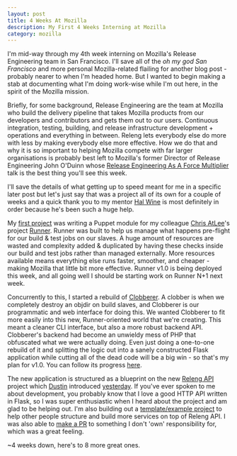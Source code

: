 ```yaml
---
layout: post
title: 4 Weeks At Mozilla
description: My First 4 Weeks Interning at Mozilla
category: mozilla
---
```


I'm mid-way through my 4th week interning on Mozilla's Release Engineering team
in San Francisco. I'll save all of the _oh my god San Francisco_ and more
personal Mozilla-related flailing for another blog post - probably nearer to
when I'm headed home. But I wanted to begin making a stab at documenting
what I'm doing work-wise while I'm out here, in the spirit of
the Mozilla mission.

Briefly, for some background, Release Engineering are the team at Mozilla
who build the delivery pipeline that takes Mozilla products from our developers
and contributors and gets them out to our users. Continuous integration,
testing, building, and release infrastructure development + operations
and everything in between. Releng lets everybody else do more with less by
making everybody else more effective. How we do that and why it is so important
to helping Mozilla compete with far larger organisations is probably best
left to Mozilla's former Director of Release Engineering John O'Duinn
whose
[Release Engineering As A Force Multiplier](http://youtu.be/7j0NDGJVROI) talk
is the best thing you'll see this week.

I'll save the details of what getting up to speed meant for me in a specific
later post but let's just say that was a project all of its own for a couple of
weeks and a quick thank you to my mentor [Hal Wine](https://twitter.com/hwine)
is most definitely in order because he's been such a huge help.

My [first project](https://bugzilla.mozilla.org/show_bug.cgi?id=712206) was
writing a Puppet module for my colleague
[Chris AtLee](http://atlee.ca/blog/)'s project
[Runner](https://github.com/catlee/runner). Runner was built to help us manage
what happens pre-flight for our build &amp; test jobs on our
slaves. A huge amount of resources are wasted and complexity added &amp;
duplicated by having these checks inside our build and test jobs rather than
managed externally. More resources available means everything else runs faster,
smoother, and cheaper - making Mozilla that little bit more effective.
Runner v1.0 is being deployed this week, and all going well I should be
starting work on Runner N+1 next week.

Concurrently to this, I started a rebuild of
[Clobberer](https://wiki.mozilla.org/ReleaseEngineering/Applications/Clobberer).
A clobber is when we completely destroy an objdir on build slaves, and Clobberer
is our programmatic and web interface for doing this.
We wanted Clobberer to fit more easily into this new, Runner-oriented world
that we're creating. This meant a cleaner CLI interface, but also a more
robust backend API. Clobberer's backend had become an unwieldy mess of PHP that
obfuscated what we were actually doing. Even just doing a one-to-one rebuild
of it and splitting the logic out into a sanely constructed Flask application
while cutting all of the dead code will be a big win - so that's my plan for
v1.0. You can follow its progress
[here](https://github.com/IanConnolly/build-clobberer-app).

The new application is structured as a blueprint on the new
[Releng API](https://github.com/mozilla/build-relengapi) project which
[Dustin](http://code.v.igoro.us/) introduced
[yesterday](http://code.v.igoro.us/posts/2014/06/Introducing-Relengapi.html).
If you've ever spoken to me about development, you probably know that I
love a good HTTP API written in Flask, so I was super enthusiastic when I heard
about the project and am glad to be helping out. I'm also building out a
[template/example project](https://github.com/IanConnolly/build-relengapi-template)
to help other people structure and build more services on top of Releng API.
I was also able
to [make a PR](https://github.com/mozilla/build-relengapi/pull/85)
to something I don't 'own' responsibility for, which was a great feeling.

~4 weeks down, here's to 8 more great ones.

